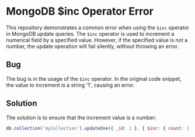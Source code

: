 # MongoDB $inc Operator Error
This repository demonstrates a common error when using the `$inc` operator in MongoDB update queries. The `$inc` operator is used to increment a numerical field by a specified value. However, if the specified value is not a number, the update operation will fail silently, without throwing an error.

## Bug
The bug is in the usage of the `$inc` operator. In the original code snippet, the value to increment is a string '1', causing an error.

## Solution
The solution is to ensure that the increment value is a number:

```javascript
db.collection('myCollection').updateOne({ _id: 1 }, { $inc: { count: 1 } });
```